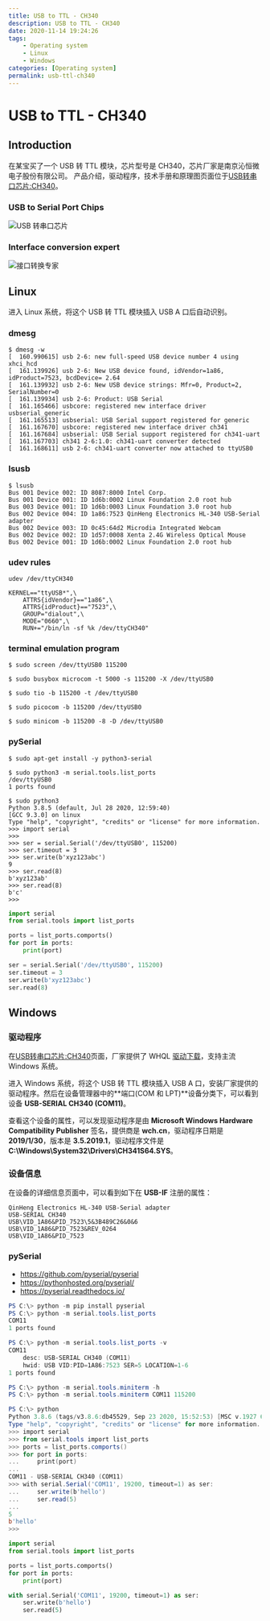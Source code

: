 ```yaml
---
title: USB to TTL - CH340
description: USB to TTL - CH340
date: 2020-11-14 19:24:26
tags:
    - Operating system
    - Linux
    - Windows
categories: [Operating system]
permalink: usb-ttl-ch340
---
```


# USB to TTL - CH340

## Introduction

在某宝买了一个 USB 转 TTL 模块，芯片型号是 CH340，芯片厂家是南京沁恒微电子股份有限公司。
产品介绍，驱动程序，技术手册和原理图页面位于[USB转串口芯片:CH340](http://www.wch.cn/products/CH340.html)。

### USB to Serial Port Chips

![USB 转串口芯片](usb_serial_converter.png)

### Interface conversion expert

![接口转换专家](interface_conversion_expert.png)

## Linux

进入 Linux 系统，将这个 USB 转 TTL 模块插入 USB A 口后自动识别。

### dmesg

```shell
$ dmesg -w
[  160.990615] usb 2-6: new full-speed USB device number 4 using xhci_hcd
[  161.139926] usb 2-6: New USB device found, idVendor=1a86, idProduct=7523, bcdDevice= 2.64
[  161.139932] usb 2-6: New USB device strings: Mfr=0, Product=2, SerialNumber=0
[  161.139934] usb 2-6: Product: USB Serial
[  161.165466] usbcore: registered new interface driver usbserial_generic
[  161.165513] usbserial: USB Serial support registered for generic
[  161.167670] usbcore: registered new interface driver ch341
[  161.167684] usbserial: USB Serial support registered for ch341-uart
[  161.167703] ch341 2-6:1.0: ch341-uart converter detected
[  161.168611] usb 2-6: ch341-uart converter now attached to ttyUSB0
```

### lsusb

```shell
$ lsusb
Bus 001 Device 002: ID 8087:8000 Intel Corp.
Bus 001 Device 001: ID 1d6b:0002 Linux Foundation 2.0 root hub
Bus 003 Device 001: ID 1d6b:0003 Linux Foundation 3.0 root hub
Bus 002 Device 004: ID 1a86:7523 QinHeng Electronics HL-340 USB-Serial adapter
Bus 002 Device 003: ID 0c45:64d2 Microdia Integrated Webcam
Bus 002 Device 002: ID 1d57:0008 Xenta 2.4G Wireless Optical Mouse
Bus 002 Device 001: ID 1d6b:0002 Linux Foundation 2.0 root hub
```

### udev rules

```
udev /dev/ttyCH340

KERNEL=="ttyUSB*",\
    ATTRS{idVendor}=="1a86",\
    ATTRS{idProduct}=="7523",\
    GROUP="dialout",\
    MODE="0660",\
    RUN+="/bin/ln -sf %k /dev/ttyCH340"
```

### terminal emulation program

```shell
$ sudo screen /dev/ttyUSB0 115200

$ sudo busybox microcom -t 5000 -s 115200 -X /dev/ttyUSB0

$ sudo tio -b 115200 -t /dev/ttyUSB0

$ sudo picocom -b 115200 /dev/ttyUSB0

$ sudo minicom -b 115200 -8 -D /dev/ttyUSB0
```

### pySerial

```shell
$ sudo apt-get install -y python3-serial

$ sudo python3 -m serial.tools.list_ports
/dev/ttyUSB0
1 ports found

$ sudo python3
Python 3.8.5 (default, Jul 28 2020, 12:59:40)
[GCC 9.3.0] on linux
Type "help", "copyright", "credits" or "license" for more information.
>>> import serial
>>>
>>> ser = serial.Serial('/dev/ttyUSB0', 115200)
>>> ser.timeout = 3
>>> ser.write(b'xyz123abc')
9
>>> ser.read(8)
b'xyz123ab'
>>> ser.read(8)
b'c'
>>>
```

```python
import serial
from serial.tools import list_ports

ports = list_ports.comports()
for port in ports:
    print(port)

ser = serial.Serial('/dev/ttyUSB0', 115200)
ser.timeout = 3
ser.write(b'xyz123abc')
ser.read(8)
```

## Windows

### 驱动程序

在[USB转串口芯片:CH340](http://www.wch.cn/products/CH340.html)页面，厂家提供了 WHQL [驱动下载](http://www.wch.cn/downloads/CH341SER_EXE.html)，支持主流 Windows 系统。

进入 Windows 系统，将这个 USB 转 TTL 模块插入 USB A 口，安装厂家提供的驱动程序。然后在设备管理器中的**端口(COM 和 LPT)**设备分类下，可以看到设备 **USB-SERIAL CH340 (COM11)**。

查看这个设备的属性，可以发现驱动程序是由 **Microsoft Windows Hardware Compatibility Publisher** 签名，提供商是 **wch.cn**，驱动程序日期是 **2019/1/30**，版本是 **3.5.2019.1**，驱动程序文件是 **C:\Windows\System32\Drivers\CH341S64.SYS**。

### 设备信息

在设备的详细信息页面中，可以看到如下在 **USB-IF** 注册的属性：

```
QinHeng Electronics HL-340 USB-Serial adapter
USB-SERIAL CH340
USB\VID_1A86&PID_7523\5&3B489C26&0&6
USB\VID_1A86&PID_7523&REV_0264
USB\VID_1A86&PID_7523
```

### pySerial

- https://github.com/pyserial/pyserial
- https://pythonhosted.org/pyserial/
- https://pyserial.readthedocs.io/

```PowerShell
PS C:\> python -m pip install pyserial
PS C:\> python -m serial.tools.list_ports
COM11
1 ports found

PS C:\> python -m serial.tools.list_ports -v
COM11
    desc: USB-SERIAL CH340 (COM11)
    hwid: USB VID:PID=1A86:7523 SER=5 LOCATION=1-6
1 ports found

PS C:\> python -m serial.tools.miniterm -h
PS C:\> python -m serial.tools.miniterm COM11 115200
```

```PowerShell
PS C:\> python
Python 3.8.6 (tags/v3.8.6:db45529, Sep 23 2020, 15:52:53) [MSC v.1927 64 bit (AMD64)] on win32
Type "help", "copyright", "credits" or "license" for more information.
>>> import serial
>>> from serial.tools import list_ports
>>> ports = list_ports.comports()
>>> for port in ports:
...     print(port)
...
COM11 - USB-SERIAL CH340 (COM11)
>>> with serial.Serial('COM11', 19200, timeout=1) as ser:
...     ser.write(b'hello')
...     ser.read(5)
...
5
b'hello'
>>>
```

```python
import serial
from serial.tools import list_ports

ports = list_ports.comports()
for port in ports:
    print(port)

with serial.Serial('COM11', 19200, timeout=1) as ser:
    ser.write(b'hello')
    ser.read(5)
```
